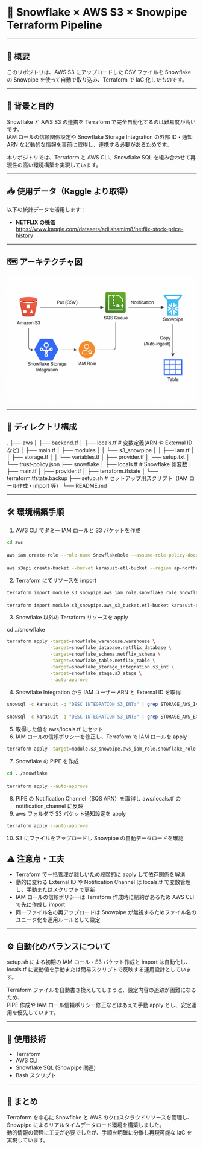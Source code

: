 # 🚀 Snowflake × AWS S3 × Snowpipe Terraform Pipeline

---

## 📄 概要

このリポジトリは、AWS S3 にアップロードした CSV ファイルを Snowflake の Snowpipe を使って自動で取り込み、Terraform で IaC 化したものです。

---

## 🎯 背景と目的

Snowflake と AWS S3 の連携を Terraform で完全自動化するのは難易度が高いです。  
IAM ロールの信頼関係設定や Snowflake Storage Integration の外部 ID・通知 ARN など動的な情報を事前に取得し、連携する必要があるためです。

本リポジトリでは、Terraform と AWS CLI、Snowflake SQL を組み合わせて再現性の高い環境構築を実現しています。

---

## 📥 使用データ（Kaggle より取得）

以下の統計データを活用します：

- **NETFLIX の株価**  
  https://www.kaggle.com/datasets/adilshamim8/netflix-stock-price-history

---

## 🗺 アーキテクチャ図

![アーキテクチャ図](img/arch.png)

---

## 📂 ディレクトリ構成

.
├── aws
│ ├── backend.tf
│ ├── locals.tf # 変数定義(ARN や External ID など)
│ ├── main.tf
│ ├── modules
│ │ └── s3_snowpipe
│ │ ├── iam.tf
│ │ ├── storage.tf
│ │ └── variables.tf
│ ├── provider.tf
│ ├── setup.txt
│ └── trust-policy.json
├── snowflake
│ ├── locals.tf # Snowflake 側変数
│ ├── main.tf
│ ├── provider.tf
│ ├── terraform.tfstate
│ └── terraform.tfstate.backup
├── setup.sh # セットアップ用スクリプト（IAM ロール作成・import 等）
└── README.md

---

## 🛠 環境構築手順

1. AWS CLI でダミー IAM ロールと S3 バケットを作成

```bash
cd aws

aws iam create-role --role-name SnowflakeRole --assume-role-policy-document file://trust-policy.json

aws s3api create-bucket --bucket karasuit-etl-bucket --region ap-northeast-1 --create-bucket-configuration LocationConstraint=ap-northeast-1
```

2. Terraform にてリソースを import

```bash
terraform import module.s3_snowpipe.aws_iam_role.snowflake_role SnowflakeRole

terraform import module.s3_snowpipe.aws_s3_bucket.etl-bucket karasuit-etl-bucket
```

3. Snowflake 以外の Terraform リソースを apply

cd ../snowflake

```bash
terraform apply -target=snowflake_warehouse.warehouse \
                -target=snowflake_database.netflix_database \
                -target=snowflake_schema.netflix_schema \
                -target=snowflake_table.netflix_table \
                -target=snowflake_storage_integration.s3_int \
                -target=snowflake_stage.s3_stage \
                --auto-approve
```

4. Snowflake Integration から IAM ユーザー ARN と External ID を取得

```bash
snowsql -c karasuit -q "DESC INTEGRATION S3_INT;" | grep STORAGE_AWS_IAM_USER_ARN

snowsql -c karasuit -q "DESC INTEGRATION S3_INT;" | grep STORAGE_AWS_EXTERNAL_ID
```

5. 取得した値を aws/locals.tf にセット
6. IAM ロールの信頼ポリシーを修正し、Terraform で IAM ロールを apply

```bash
terraform apply -target=module.s3_snowpipe.aws_iam_role.snowflake_role --auto-approve
```

7. Snowflake の PIPE を作成

```bash
cd ../snowflake

terraform apply --auto-approve
```

8. PIPE の Notification Channel（SQS ARN）を取得し aws/locals.tf の notification_channel に反映
9. aws フォルダで S3 バケット通知設定を apply

```bash
terraform apply --auto-approve
```

10. S3 にファイルをアップロードし Snowpipe の自動データロードを確認

## ⚠️ 注意点・工夫

- Terraform で一括管理が難しいため段階的に apply して依存関係を解消
- 動的に変わる External ID や Notification Channel は locals.tf で変数管理し、手動またはスクリプトで更新
- IAM ロールの信頼ポリシーは Terraform 作成時に制約があるため AWS CLI で先に作成し import
- 同一ファイル名の再アップロードは Snowpipe が無視するためファイル名のユニーク化を運用ルールとして設定

---

## ⚙️ 自動化のバランスについて

setup.sh による初期の IAM ロール・S3 バケット作成と import は自動化し、  
locals.tf に変動値を手動または簡易スクリプトで反映する運用設計としています。

Terraform ファイルを自動書き換えしてしまうと、設定内容の追跡が困難になるため、  
PIPE 作成や IAM ロール信頼ポリシー修正などはあえて手動 apply とし、安定運用を優先しています。

---

## 🧰 使用技術

- Terraform
- AWS CLI
- Snowflake SQL (Snowpipe 関連)
- Bash スクリプト

---

## 🎉 まとめ

Terraform を中心に Snowflake と AWS のクロスクラウドリソースを管理し、  
Snowpipe によるリアルタイムデータロード環境を構築しました。  
動的情報の管理に工夫が必要でしたが、手順を明確に分離し再現可能な IaC を実現しています。
